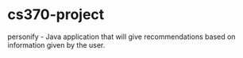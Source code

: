 # cs370-project
personify - Java application that will give recommendations based on information given by the user.
